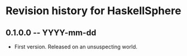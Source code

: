 # Revision history for HaskellSphere

## 0.1.0.0 -- YYYY-mm-dd

* First version. Released on an unsuspecting world.
